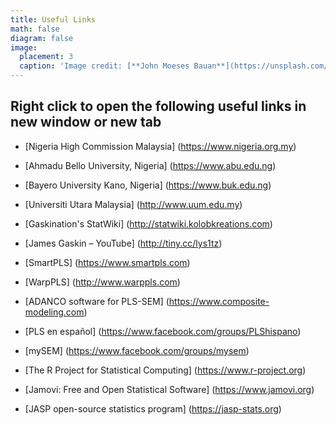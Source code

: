 ```yaml
---
title: Useful Links
math: false
diagram: false
image:
  placement: 3
  caption: 'Image credit: [**John Moeses Bauan**](https://unsplash.com/photos/OGZtQF8iC0g)'
---
```


## Right click to open the following useful links in new window or new tab

* [Nigeria High Commission Malaysia] (https://www.nigeria.org.my)

* [Ahmadu Bello University, Nigeria] (https://www.abu.edu.ng)

* [Bayero University Kano, Nigeria] (https://www.buk.edu.ng)

* [Universiti Utara Malaysia] (http://www.uum.edu.my)

* [Gaskination's StatWiki] (http://statwiki.kolobkreations.com)

* [James Gaskin – YouTube] (http://tiny.cc/lys1tz)

* [SmartPLS] (https://www.smartpls.com)

* [WarpPLS] (http://www.warppls.com)

* [ADANCO software for PLS-SEM] (https://www.composite-modeling.com)

* [PLS en español] (https://www.facebook.com/groups/PLShispano)

* [mySEM] (https://www.facebook.com/groups/mysem)

* [The R Project for Statistical Computing] (https://www.r-project.org)

* [Jamovi: Free and Open Statistical Software] (https://www.jamovi.org)

* [JASP open-source statistics program] (https://jasp-stats.org)

